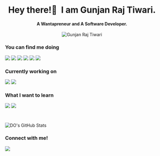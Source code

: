 <h1 align="center">Hey there!👋&nbsp; I am Gunjan Raj Tiwari.</h1>
<h4 align="center">A Wantapreneur and A Software Developer.</h3>
<p align="center"> <img src="https://avatars.githubusercontent.com/u/54533347?v=4" alt="Gunjan Raj Tiwari" /></p>

### You can find me doing 

<img src="https://img.shields.io/badge/-html-orange?style=for-the-badge">   <img src="https://img.shields.io/badge/-css-red?style=for-the-badge">   <img src="https://img.shields.io/badge/-javascript-blueviolet?style=for-the-badge">   <img src="https://img.shields.io/badge/-nodejs-lightgrey?style=for-the-badge">   <img src="https://img.shields.io/badge/-FIGMA-brightgreen?style=for-the-badge">   <img src="https://img.shields.io/badge/-bootstrap-blue?style=for-the-badge"> 

### Currently working on

<img src="https://img.shields.io/badge/-Data structures-blueviolet?style=for-the-badge">          <img src="https://img.shields.io/badge/-Algorithms-blue?style=for-the-badge">  

### What I want to learn

<img src="https://img.shields.io/badge/-REACT-ffae42?style=for-the-badge">      <img src="https://img.shields.io/badge/-blockchain solidity-ffd800?style=for-the-badge"> 

<br>

![DO's GitHub Stats](https://github-readme-stats.vercel.app/api?username=gunjanrajtiwari&theme=bluewhite&show_icons=true)

### Connect with me!
[<img src="https://img.shields.io/badge/linkedin-%230077B5.svg?&style=for-the-badge&logo=linkedin&logoColor=white" />](https://www.linkedin.com/in/gunjan-raj-tiwari-bb4624187/) 

